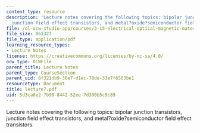 ```yaml
---
content_type: resource
description: 'Lecture notes covering the following topics: bipolar junction transistors,
  junction field effect transistors, and metal?oxide?semiconductor field effect transistors.'
file: /ol-ocw-studio-app/courses/3-15-electrical-optical-magnetic-materials-and-devices-fall-2006/5d3ca8e27b90844252ee7d300b5c9c89_lecture7.pdf
file_size: 861327
file_type: application/pdf
learning_resource_types:
- Lecture Notes
license: https://creativecommons.org/licenses/by-nc-sa/4.0/
ocw_type: OCWFile
parent_title: Lecture Notes
parent_type: CourseSection
parent_uid: 6f321db9-36e7-d1ec-78de-33e7f6503be1
resourcetype: Document
title: lecture7.pdf
uid: 5d3ca8e2-7b90-8442-52ee-7d300b5c9c89
---
```

Lecture notes covering the following topics: bipolar junction transistors, junction field effect transistors, and metal?oxide?semiconductor field effect transistors.